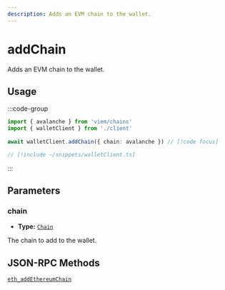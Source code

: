 ```yaml
---
description: Adds an EVM chain to the wallet.
---
```


# addChain

Adds an EVM chain to the wallet.

## Usage

:::code-group

```ts twoslash [example.ts]
import { avalanche } from 'viem/chains'
import { walletClient } from './client'
 
await walletClient.addChain({ chain: avalanche }) // [!code focus]
```

```ts twoslash [client.ts] filename="client.ts"
// [!include ~/snippets/walletClient.ts]
```

:::

## Parameters

### chain

- **Type:** [`Chain`](/docs/glossary/types#chain)

The chain to add to the wallet.

## JSON-RPC Methods

[`eth_addEthereumChain`](https://eips.ethereum.org/EIPS/eip-3085)
